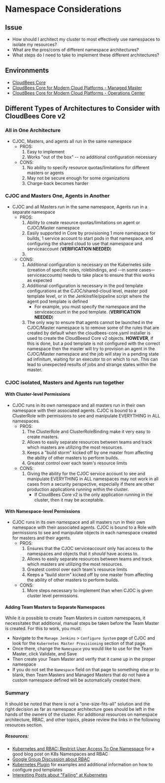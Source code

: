 

# Namespace Considerations

## Issue

 *  How should I architect my cluster to most effectively use namespaces to isolate my resources?
 *  What are the pros/cons of different namespace architectures? 
 *  What steps do I need to take to implement these different architectures?

## Environments

* [CloudBees Core](https://release-notes.cloudbees.com/product/140)
* [CloudBees Core for Modern Cloud Platforms - Managed Master](https://release-notes.cloudbees.com/product/141)
* [CloudBees Core for Modern Cloud Platforms - Operations Center](https://release-notes.cloudbees.com/product/142)

## Different Types of Architectures to Consider with CloudBees Core v2

### All in One Architecture

* CJOC, Masters, and agents all run in the same namespace
  * PROS:
    1. Easy to implement
    2. Works "out of the box" -- no additional configuration necessary
  * CONS:
    1. No ability to specify resource quotas/limitations for different masters or agents
    2. May not be secure enough for some organizations
    3. Charge-back becomes harder

### CJOC and Masters One, Agents in Another

* CJOC and all Masters run in the same namespace, Agents run in a separate namespace
  * PROS:
    1. Ability to create resource quotas/limitations on agent or CJOC/Master namespace
    2. Easily supported in Core by provisioning 1 more namespace for builds, 1 service account to start pods in that namespace, and configuring the shared cloud to use that namespace and serviceaccount (**VERIFICATION NEEDED**)
    3. 
  * CONS:
    1. Additional configuration is necessary on the Kubernetes side (creation of specific roles, rolebindings, and --in some cases-- serviceaccounts) needs to take place to ensure that this works as expected
    2. Additional configuration is necessary in the pod template configurations at the CJOC/shared-cloud level, master pod template level, or in the Jenkinsfile/pipeline script where the agent pod template is defined
       * For example, you must specify the namespace and the serviceaccount in the pod template. (**VERIFICATION NEEDED**)
    3. The only way to ensure that agents cannot be launched in the CJOC/Master namespace is to remove some of the rules that are created by default when the cloudbees-core.yaml installer is used to create the CloudBeesd Core v2 objects. **HOWEVER**, if this is done, but a pod template is not configured with the correct namespace then the master will try to provision an agent in the CJOC/Master namespace and the job will stay in a pending state ad infinitum, waiting for an executor to on which to run. This can lead to unexpected results of jobs and strange states within the master. 


### CJOC isolated, Masters and Agents run together

#### With Cluster-level Permissions

* CJOC runs in its own namespace and all masters run in their own namespace with their associated agents. CJOC is bound to a ClusterRole with permissions to see and manipulate EVERYTHING in ALL namespaces.
  * PROS:
    1. The ClusterRole and ClusterRoleBinding make it very easy to create masters.
    2. Allows to easily separate resources between teams and track which masters are utilizing the most resources.
    3. Keeps a "build storm" kicked off by one master from affecting the ability of other masters to perform builds.
    4. Greatest control over each team's resource limits
  * CONS:
    1. Giving the ability for the CJOC service account to see and manipulate EVERYTHING in ALL namespaces may not work in all cases from a security perspective, especially if there are other production applications running within the cluster.
        * If CloudBees Core v2 is the only application running in the cluster, then it may be acceptable.

#### With Namespace-level Permissions

* CJOC runs in its own namespace and all masters run in their own namespace with their associated agents. CJOC is bound to a Role with permissions to see and manipulate objects in each namespace created for masters and their agents.
  * PROS:
    1. Ensures that the CJOC serviceaccount only has access to the namespaces and objects that it *should* have access to.
    2. Allows to easily separate resources between teams and track which masters are utilizing the most resources.
    3. Greatest control over each team's resource limits
    4. Keeps a "build storm" kicked off by one master from affecting the ability of other masters to perform builds.
  * CONS:
    1. More steps necessary to implement than when CJOC is given cluster level permissions.

#### Adding Team Masters to Separate Namespaces

While it *is* possible to create Team Masters in custom namespaces, it necessitates that additional, manual steps be taken before the Team Master is created. For this to work, you must:

* Navigate to the `Manage Jenkins` > `Configure System` page of CJOC and look for the `Kubernetes Master Provisioning` section of that page.
* Once there, change the `Namespace` you would like to use for the Team Master, click Validate, and Save
* Then create your Team Master and verify that it came up in the proper namespace
* If you do not set the `Namespace` field on that page to something else or to blank, then Team Masters and Managed Masters that do not have a custom namespace defined will be automatically  created there.

### Summary

It should be noted that there is not a "one-size-fits-all" solution and the right decision as far as namespace architecture goes should be left in the hands of the owners of the cluster. For additional resources on namespace architecture, RBAC, and other topics, please review the links in the following resources section.

##### Resources:

* [Kubernetes and RBAC: Restrict User Access To One Namespace](https://jeremievallee.com/2018/05/28/kubernetes-rbac-namespace-user.html) for a good blog post on K8s Namespaces and RBAC
* [Google Group Discussion about RBAC](https://groups.google.com/forum/#!topic/kubernetes-sig-auth/HMc5WZP9pks)
* [Kubernetes Plugin](https://github.com/jenkinsci/kubernetes-plugin) for examples and additional information on how to configure pod templates
* [Interesting Posts about "Failing" at Kubernetes](https://k8s.af/)
